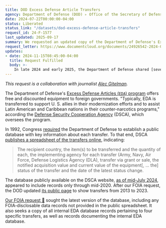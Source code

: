 ```yaml
---
title: DOD Excess Defense Article Transfers
agency: Department of Defense (DOD) ▹ Office of the Secretary of Defense (OSD) ▹ Defense Security Cooperation Agency (DSCA)
date: 2024-07-22T00:00:00-04:00
status: Liberated
status_link: "/datasets/dod-excess-defense-article-transfers"
request_id: 24-F-1577
last_updated: 2025-09-17
summary: We requested an updated copy of the Department of Defense's Excess Defense Articles transfer database.
request_letter: https://www.documentcloud.org/documents/24926542-2024-07-22-excess-defense-article-foia-request-gitelmansinger-vine
updates:
- date: 2024-11-15T08:45:00-04:00
  title: Request Fulfilled
  body: >-
    In late 2024 and early 2025, the Department of Defense shared [several documents]("/datasets/dod-excess-defense-article-transfers") containing the data and some documentation.
---
```


*This request is a collaboration with journalist [Alec Gitelman](https://www.linkedin.com/in/alec-gitelman-2175902/).*

The Department of Defense's [Excess Defense Articles (`EDA`) program](https://www.dsca.mil/programs/excess-defense-articles-eda) offers free and discounted equipment to foreign governments. "Typically, EDA is transferred to support U. S. allies in their modernization efforts and to assist Latin American and Caribbean nations in their counter-narcotics programs," according the [Defense Security Cooperation Agency](https://www.dsca.mil/) (DSCA), which oversees the program.

In 1992, Congress [required](https://www.documentcloud.org/documents/24852427-senate-report-102-408-p-86) the Department of Defense to establish a public database with key information about each transfer. To that end, DSCA [publishes a spreadsheet of the transfers online](https://www.dsca.mil/programs/excess-defense-articles-eda), indicating:

> The recipient country, the item(s) to be transferred and the quantity of each, the implementing agency for each transfer (Army, Navy, Air Force, Defense Logistics Agency (DLA), transfer via grant or sale, the notified acquisition value and current value of the equipment[, … the] status of the transfer and the date of the latest status change.

The database publicly available on the DSCA website, [as of mid-July 2024](https://web.archive.org/web/20240717072439/https://www.dsca.mil/programs/excess-defense-articles-eda), appeared to include records only through mid-2020. After our FOIA request, the DOD updated [its public page](https://www.dsca.mil/Portals/157/Publications/EDA%20Database/EDA%20Database%20-%201993%20to%202023.pdf?ver=jJVsyly0GEV6zpRxIyItbg%3d%3d) to show transfers from 2013 to 2023.

[Our FOIA request 📄](https://www.documentcloud.org/documents/24926542-2024-07-22-excess-defense-article-foia-request-gitelmansinger-vine) sought the latest version of the database, including any FOIA-disclosable data records not provided in the public spreadsheet. It also seeks a copy of all internal EDA database records pertaining to four specific transfers, as well as records documenting the internal EDA database.
